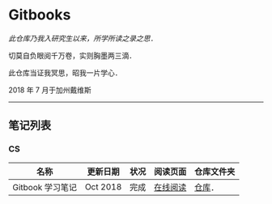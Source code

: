 # Gitbooks

*此仓库乃我入研究生以来，所学所读之录之思．*

切莫自负眼阅千万卷，实则胸墨两三滴．

此仓库当证我冥思，昭我一片学心．



2018 年 7 月于加州戴维斯

-----

## 笔记列表

### CS

| 名称 | 更新日期 | 状况 | 阅读页面 | 仓库文件夹 |
| --- | --- | --- | --- | --- |
| Gitbook 学习笔记 | Oct 2018 | 完成 | [在线阅读](https://wklchris.github.io/Gitbooks/CS/Gitbook/publish/) | [仓库](https://github.com/wklchris/Gitbooks/tree/master/CS/Gitbook)．
